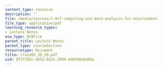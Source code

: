 ```yaml
---
content_type: resource
description: ''
file: /media/courses/1-017-computing-and-data-analysis-for-environmental-applications-fall-2003/9f27192ceb520a31299d4d0100a8a60a_class03_19_20.pdf
file_type: application/pdf
learning_resource_types:
- Lecture Notes
ocw_type: OCWFile
parent_title: Lecture Notes
parent_type: CourseSection
resourcetype: Document
title: class03_19_20.pdf
uid: 9f27192c-eb52-0a31-299d-4d0100a8a60a
---
```

